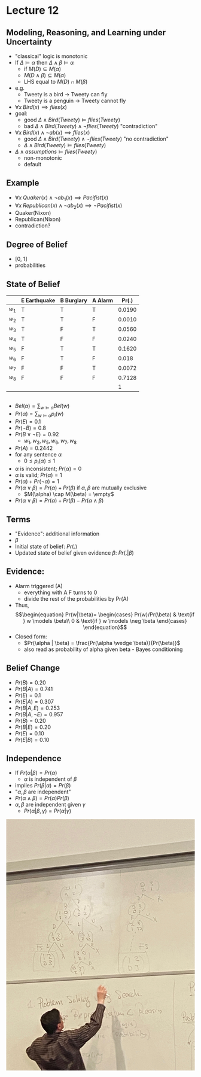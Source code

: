 # Lecture 12

## Modeling, Reasoning, and Learning under Uncertainty
- "classical" logic is monotonic
- If $\Delta \models \alpha$ then $\Delta \wedge \beta \models \alpha$
  - if $M(D)\subseteq M(\alpha)$
  - $M(D\wedge\beta) \subseteq M(\alpha)$
  - LHS equal to $M(D) \cap M(\beta)$
- e.g.
  - Tweety is a bird -> Tweety can fly
  - Tweety is a penguin -> Tweety cannot fly
- $\forall x \; Bird(x) \implies flies(x)$
- goal:
  - good $\Delta \wedge Bird(Tweety) \models flies(Tweety)$
  - bad $\Delta \wedge Bird(Tweety) \wedge \neg flies(Tweety)$ "contradiction"
- $\forall x \; Bird(x) \wedge \neg ab(x) \implies flies(x)$
  - good $\Delta \wedge Bird(Tweety) \wedge \neg flies(Tweety)$ "no contradiction"
  - $\Delta \wedge Bird(Tweety) \models flies(Tweety)$
- $\Delta \wedge assumptions \models flies(Tweety)$
  - non-monotonic
  - default

## Example
- $\forall x \; Quaker(x) \wedge \neg ab_1(x) \implies Pacifist(x)$
- $\forall x \; Republican(x) \wedge \neg ab_2(x) \implies \neg Pacifist(x)$
- Quaker(Nixon)
- Republican(Nixon)
- contradiction?

## Degree of Belief
- [0, 1]
- probabilities

## State of Belief
|  | E Earthquake      | B Burglary | A Alarm | Pr(.) |
| - | ----------- | ----------- | -| -|
| $w_1$      | T       | T | T | 0.0190
| $w_2$      | T       | T | F | 0.0010
| $w_3$      | T       | F | T | 0.0560
| $w_4$      | T       | F | F | 0.0240
| $w_5$      | F       | T | T | 0.1620
| $w_6$      | F       | T | F | 0.018
| $w_7$      | F       | F | T | 0.0072
| $w_8$      | F       | F | F | 0.7128
| | | | | 1

##
- $Bel(\alpha) = \sum_{w \models \alpha} Bel(w)$
- $Pr(\alpha) = \sum_{w\models \alpha}p_i(w)$
- $Pr(E) = 0.1$
- $Pr(\neg B) = 0.8$
- $Pr(B \vee \neg E) = 0.92$
  - $w_1, w_2, w_5, w_6, w_7, w_8$
- $Pr(A) = 0.2442$
- for any sentence $\alpha$
  - $0 \leq p_i(\alpha) \leq 1$
- $\alpha$ is inconsistent; $Pr(\alpha) = 0$
- $\alpha$ is valid; $Pr(\alpha) = 1$
- $Pr(\alpha) + Pr(\neg \alpha) = 1$
- $Pr(\alpha \vee \beta) = Pr(\alpha) + Pr(\beta)$ if $\alpha, \beta$ are mutually exclusive
  - $M(\alpha) \cap M(\beta) = \empty$
- $Pr(\alpha \vee \beta) = Pr(\alpha) + Pr(\beta) - Pr(\alpha \wedge \beta)$

## Terms
- "Evidence": additional information
- $\beta$
- Initial state of belief: $Pr(.)$
- Updated state of belief given evidence $\beta$: $Pr(. | \beta)$

## Evidence:
- Alarm triggered (A)
  - everything with A F turns to 0
  - divide the rest of the probabilities by Pr(A)
- Thus,
$$\begin{equation}
Pr(w|\beta)=
    \begin{cases}
        Pr(w)/Pr(\beta) & \text{if } w \models \beta\\
        0 & \text{if } w \models \neg \beta
    \end{cases}
\end{equation}$$
- Closed form:
  - $Pr(\alpha | \beta) = \frac{Pr(\alpha \wedge \beta)}{Pr(\beta)}$
  - also read as probability of alpha given beta - Bayes conditioning

## Belief Change
- $Pr(B) = 0.20$
- $Pr(B|A) = 0.741$
- $Pr(E) = 0.1$
- $Pr(E|A) = 0.307$
- $Pr(B|A, E) = 0.253$
- $Pr(B|A, \neg E) = 0.957$
- $Pr(B) = 0.20$
- $Pr(B | E) = 0.20$
- $Pr(E) = 0.10$
- $Pr(E | B) = 0.10$

## Independence
- If $Pr(\alpha | \beta) = Pr(\alpha)$
  - $\alpha$ is independent of $\beta$
- implies $Pr(\beta | \alpha) = Pr(\beta)$
- "$\alpha, \beta$ are independent"
- $Pr(\alpha \wedge \beta) = Pr(\alpha) Pr(\beta)$
- $\alpha, \beta$ are independent given $\gamma$
  - $Pr(\alpha | \beta, \gamma) = Pr(\alpha | \gamma)$

<img src="images/IMG_3174.jpeg">